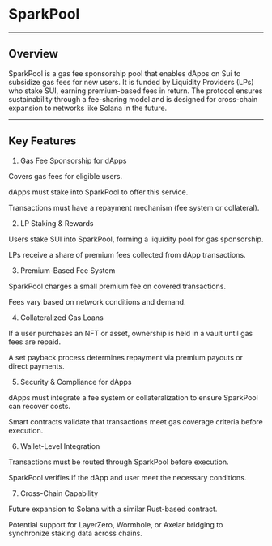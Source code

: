 # SparkPool

---

## Overview

SparkPool is a gas fee sponsorship pool that enables dApps on Sui to subsidize gas fees for new users. It is funded by Liquidity Providers (LPs) who stake SUI, earning premium-based fees in return. The protocol ensures sustainability through a fee-sharing model and is designed for cross-chain expansion to networks like Solana in the future.

---

## Key Features

1. Gas Fee Sponsorship for dApps

Covers gas fees for eligible users.

dApps must stake into SparkPool to offer this service.

Transactions must have a repayment mechanism (fee system or collateral).



2. LP Staking & Rewards

Users stake SUI into SparkPool, forming a liquidity pool for gas sponsorship.

LPs receive a share of premium fees collected from dApp transactions.



3. Premium-Based Fee System

SparkPool charges a small premium fee on covered transactions.

Fees vary based on network conditions and demand.



4. Collateralized Gas Loans

If a user purchases an NFT or asset, ownership is held in a vault until gas fees are repaid.

A set payback process determines repayment via premium payouts or direct payments.



5. Security & Compliance for dApps

dApps must integrate a fee system or collateralization to ensure SparkPool can recover costs.

Smart contracts validate that transactions meet gas coverage criteria before execution.



6. Wallet-Level Integration

Transactions must be routed through SparkPool before execution.

SparkPool verifies if the dApp and user meet the necessary conditions.



7. Cross-Chain Capability

Future expansion to Solana with a similar Rust-based contract.

Potential support for LayerZero, Wormhole, or Axelar bridging to synchronize staking data across chains.
